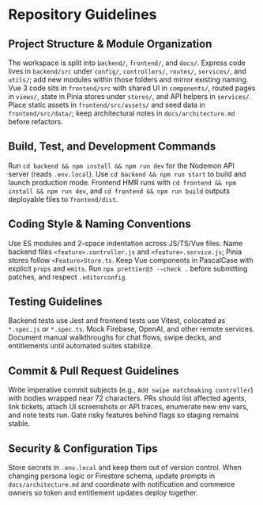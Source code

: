 # Repository Guidelines

## Project Structure & Module Organization
The workspace is split into `backend/`, `frontend/`, and `docs/`. Express code lives in `backend/src` under `config/`, `controllers/`, `routes/`, `services/`, and `utils/`; add new modules within those folders and mirror existing naming. Vue 3 code sits in `frontend/src` with shared UI in `components/`, routed pages in `views/`, state in Pinia stores under `stores/`, and API helpers in `services/`. Place static assets in `frontend/src/assets/` and seed data in `frontend/src/data/`; keep architectural notes in `docs/architecture.md` before refactors.

## Build, Test, and Development Commands
Run `cd backend && npm install && npm run dev` for the Nodemon API server (reads `.env.local`). Use `cd backend && npm run start` to build and launch production mode. Frontend HMR runs with `cd frontend && npm install && npm run dev`, and `cd frontend && npm run build` outputs deployable files to `frontend/dist`.

## Coding Style & Naming Conventions
Use ES modules and 2-space indentation across JS/TS/Vue files. Name backend files `<feature>.controller.js` and `<feature>.service.js`; Pinia stores follow `<Feature>Store.ts`. Keep Vue components in PascalCase with explicit `props` and `emits`. Run `npx prettier@3 --check .` before submitting patches, and respect `.editorconfig`.

## Testing Guidelines
Backend tests use Jest and frontend tests use Vitest, colocated as `*.spec.js` or `*.spec.ts`. Mock Firebase, OpenAI, and other remote services. Document manual walkthroughs for chat flows, swipe decks, and entitlements until automated suites stabilize.

## Commit & Pull Request Guidelines
Write imperative commit subjects (e.g., `Add swipe matchmaking controller`) with bodies wrapped near 72 characters. PRs should list affected agents, link tickets, attach UI screenshots or API traces, enumerate new env vars, and note tests run. Gate risky features behind flags so staging remains stable.

## Security & Configuration Tips
Store secrets in `.env.local` and keep them out of version control. When changing persona logic or Firestore schema, update prompts in `docs/architecture.md` and coordinate with notification and commerce owners so token and entitlement updates deploy together.
